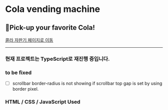 # Cola vending machine
## 🥤Pick-up your favorite Cola!

[콜라 자판기 페이지로 이동](https://doridori-samsam.github.io/Cola-vending-machine/)

---

### 현재 프로젝트는 TypeScript로 재진행 중입니다.

### to be fixed
- [ ] scrollbar border-radius is not showing if scrollbar top gap is set by using border pixel.

### HTML / CSS / JavaScript Used

